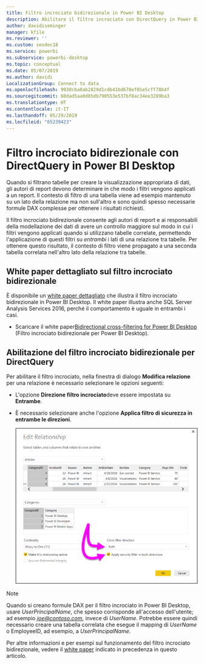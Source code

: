 ```yaml
---
title: Filtro incrociato bidirezionale in Power BI Desktop
description: Abilitare il filtro incrociato con DirectQuery in Power BI Desktop
author: davidiseminger
manager: kfile
ms.reviewer: ''
ms.custom: seodec18
ms.service: powerbi
ms.subservice: powerbi-desktop
ms.topic: conceptual
ms.date: 05/07/2019
ms.author: davidi
LocalizationGroup: Connect to data
ms.openlocfilehash: 9930cba0ab2829d1cdb41bd678ef01e5cff78b4f
ms.sourcegitcommit: 60dad5aa0d85db790553e537bf8ac34ee3289ba3
ms.translationtype: HT
ms.contentlocale: it-IT
ms.lasthandoff: 05/29/2019
ms.locfileid: "65239423"
---
```

# <a name="bidirectional-cross-filtering-using-directquery-in-power-bi-desktop"></a>Filtro incrociato bidirezionale con DirectQuery in Power BI Desktop

Quando si filtrano tabelle per creare la visualizzazione appropriata di dati, gli autori di report devono determinare in che modo i filtri vengono applicati a un report. Il contesto di filtro di una tabella viene ad esempio mantenuto su un lato della relazione ma non sull'altro e sono quindi spesso necessarie formule DAX complesse per ottenere i risultati richiesti.

Il filtro incrociato bidirezionale consente agli autori di report e ai responsabili della modellazione dei dati di avere un controllo maggiore sul modo in cui i filtri vengono applicati quando si utilizzano tabelle correlate, permettendo l'applicazione di questi filtri su *entrambi* i lati di una relazione tra tabelle. Per ottenere questo risultato, il contesto di filtro viene propagato a una seconda tabella correlata nell'altro lato della relazione tra tabelle.

## <a name="detailed-whitepaper-for-bidirectional-cross-filtering"></a>White paper dettagliato sul filtro incrociato bidirezionale
È disponibile un [white paper dettagliato](http://download.microsoft.com/download/2/7/8/2782DF95-3E0D-40CD-BFC8-749A2882E109/Bidirectional%20cross-filtering%20in%20Analysis%20Services%202016%20and%20Power%20BI.docx) che illustra il filtro incrociato bidirezionale in Power BI Desktop. Il white paper illustra anche SQL Server Analysis Services 2016, perché il comportamento è uguale in entrambi i casi.

* Scaricare il white paper[Bidirectional cross-filtering for Power BI Desktop](http://download.microsoft.com/download/2/7/8/2782DF95-3E0D-40CD-BFC8-749A2882E109/Bidirectional%20cross-filtering%20in%20Analysis%20Services%202016%20and%20Power%20BI.docx) (Filtro incrociato bidirezionale per Power BI Desktop).

## <a name="enabling-bidirectional-cross-filtering-for-directquery"></a>Abilitazione del filtro incrociato bidirezionale per DirectQuery

Per abilitare il filtro incrociato, nella finestra di dialogo **Modifica relazione** per una relazione è necessario selezionare le opzioni seguenti:

* L'opzione **Direzione filtro incrociato**deve essere impostata su **Entrambe**.
* È necessario selezionare anche l'opzione **Applica filtro di sicurezza in entrambe le direzioni**.

  ![](media/desktop-bidirectional-filtering/bidirectional-filtering_2.png)

> [!NOTE]
> Quando si creano formule DAX per il filtro incrociato in Power BI Desktop, usare *UserPrincipalName*, che spesso corrisponde all'accesso dell'utente; ad esempio <em>joe@contoso.com</em>, invece di *UserName*. Potrebbe essere quindi necessario creare una tabella correlata che esegue il mapping di *UserName* o EmployeeID, ad esempio, a *UserPrincipalName*.

Per altre informazioni e per esempi sul funzionamento del filtro incrociato bidirezionale, vedere il [white paper](http://download.microsoft.com/download/2/7/8/2782DF95-3E0D-40CD-BFC8-749A2882E109/Bidirectional%20cross-filtering%20in%20Analysis%20Services%202016%20and%20Power%20BI.docx) indicato in precedenza in questo articolo.

